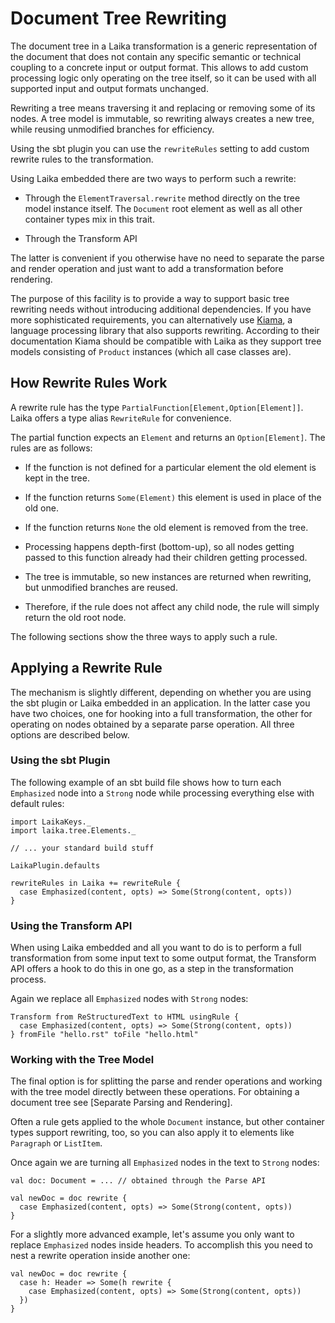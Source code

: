 
Document Tree Rewriting
=======================     

The document tree in a Laika transformation is a generic representation
of the document that does not contain any specific semantic or technical coupling to a concrete
input or output format. This allows to add custom processing logic only
operating on the tree itself, so it can be used with all supported input and output
formats unchanged.
  
Rewriting a tree means traversing it and replacing or removing some of its nodes.
A tree model is immutable, so rewriting always creates a new tree, while
reusing unmodified branches for efficiency.

Using the sbt plugin you can use the `rewriteRules` setting to add custom
rewrite rules to the transformation.

Using Laika embedded there are two ways to perform such a rewrite:

* Through the `ElementTraversal.rewrite` method directly on the tree model instance itself.
  The `Document` root element as well as all other container types mix in this trait.

* Through the Transform API

The latter is convenient if you otherwise have no need to separate the parse and 
render operation and just want to add a transformation before rendering.

The purpose of this facility is to provide a way to support basic tree rewriting
needs without introducing additional dependencies. If you have more sophisticated
requirements, you can alternatively use [Kiama], a language processing library that
also supports rewriting. According to their documentation Kiama should be compatible
with Laika as they support tree models consisting of `Product` instances
(which all case classes are). 



How Rewrite Rules Work
----------------------

A rewrite rule has the type `PartialFunction[Element,Option[Element]]`. Laika offers
a type alias `RewriteRule` for convenience.

The partial function expects an `Element` and returns an `Option[Element]`.
The rules are as follows:

* If the function is not defined for a particular element the old element is kept in the tree.

* If the function returns `Some(Element)` this element is used in place of the old one.

* If the function returns `None` the old element is removed from the tree.

* Processing happens depth-first (bottom-up), so all nodes getting passed to this function
  already had their children getting processed.

* The tree is immutable, so new instances are returned when rewriting, but unmodified
  branches are reused.
  
* Therefore, if the rule does not affect any child node, the rule will simply return
  the old root node. 

The following sections show the three ways to apply such a rule.



Applying a Rewrite Rule
-----------------------

The mechanism is slightly different, depending on whether you are using the sbt
plugin or Laika embedded in an application. In the latter case you have two
choices, one for hooking into a full transformation, the other for operating
on nodes obtained by a separate parse operation. All three options are described below.


### Using the sbt Plugin

The following example of an sbt build file shows how to turn each `Emphasized` node
into a `Strong` node while processing everything else with default rules:

    import LaikaKeys._
    import laika.tree.Elements._
    
    // ... your standard build stuff
    
    LaikaPlugin.defaults
    
    rewriteRules in Laika += rewriteRule { 
      case Emphasized(content, opts) => Some(Strong(content, opts))
    }


### Using the Transform API

When using Laika embedded and all you want to do is to perform a full transformation 
from some input text to some output format, the Transform API offers a hook to do this 
in one go, as a step in the transformation process.

Again we replace all `Emphasized` nodes with `Strong` nodes:

    Transform from ReStructuredText to HTML usingRule {
      case Emphasized(content, opts) => Some(Strong(content, opts))
    } fromFile "hello.rst" toFile "hello.html"


### Working with the Tree Model

The final option is for splitting the parse and render operations
and working with the tree model directly between these operations.
For obtaining a document tree see [Separate Parsing and Rendering].

Often a rule gets applied to the whole `Document` instance, but other container
types support rewriting, too, so you can also apply it to elements like `Paragraph` or `ListItem`.

Once again we are turning all `Emphasized` nodes in the text to `Strong` nodes:

    val doc: Document = ... // obtained through the Parse API
    
    val newDoc = doc rewrite {
      case Emphasized(content, opts) => Some(Strong(content, opts))
    }

For a slightly more advanced example, let's assume you only want to replace `Emphasized`
nodes inside headers. To accomplish this you need to nest a rewrite operation
inside another one:

    val newDoc = doc rewrite {
      case h: Header => Some(h rewrite {
        case Emphasized(content, opts) => Some(Strong(content, opts))
      })
    }


[Kiama]: http://code.google.com/p/kiama/wiki/UserManual
  